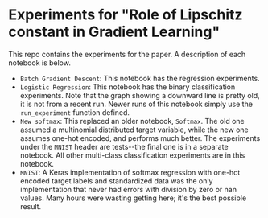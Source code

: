 # Experiments for "Role of Lipschitz constant in Gradient Learning"
This repo contains the experiments for the paper. A description of each notebook is below.

* `Batch Gradient Descent`: This notebook has the regression experiments.
* `Logistic Regression`: This notebook has the binary classification experiments. Note that the graph showing a downward line is pretty old, it is not from a recent run. Newer runs of this notebook simply use the `run_experiment` function defined.
* `New softmax`: This replaced an older notebook, `Softmax`. The old one assumed a multinomial distributed target variable, while the new one assumes one-hot encoded, and performs much better. The experiments under the `MNIST` header are tests--the final one is in a separate notebook. All other multi-class classification experiments are in this notebook.
* `MNIST`: A Keras implementation of softmax regression with one-hot encoded target labels and standardized data was the only implementation that never had errors with division by zero or nan values. Many hours were wasting getting here; it's the best possible result.
